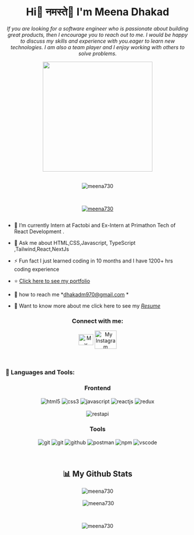 <h1 align="center">Hi👋 नमस्ते🙏 I'm Meena Dhakad</h1>
<p align="center">
 <em>
 If you are looking for a software engineer who is passionate about building great products, then I encourage you to reach out to me. I would be happy to discuss my skills and experience with you.eager to learn new technologies. I am also a team player and I enjoy working with others to solve problems.</em></p>

<div id="header" align="center">
<img src="https://github.com/meena730/meena730/assets/145858424/7fd6255e-c14f-4029-a345-97b16bb03e76
" width="300"/>
</div>


<br>
<p align="center"> <img src="https://komarev.com/ghpvc/?username=meena730&label=Profile%20views&color=0e75b6&style=flat" alt="meena730" /> </p>

<br> 
<p align="center"> <a href="https://github.com/ryo-ma/github-profile-trophy"><img src="https://github-profile-trophy.vercel.app/?username=meena730" alt="meena730" /></a> </p>

<p align="center"> <a href="https://twitter.com/" target="blank"><img src="https://img.shields.io/twitter/follow/?logo=twitter&style=for-the-badge" alt="" /></a> </p>

- 🌱 I’m currently Intern at Factobi and Ex-Intern at Primathon Tech of React Development .

- 💬 Ask me about HTML,CSS,Javascript, TypeScript ,Tailwind,React,NextJs

- ⚡ Fun fact I just learned coding in 10 months and I have 1200+ hrs coding experience

- ⭐ <a href="https://portfolio-meena.netlify.app/">Click here to see my portfolio</a>

- 💌 how to reach me *dhakadm970@gmail.com *

- 📄 Want to know more about me click here to see my *<a href="https://drive.google.com/file/d/1Tmos5dSzs4DRn65jVnLYFUAs5h_Cn6bD/view">Resume</a>*





<h3 align="center">Connect with me:</h3>
<p align="center">
<a href="https://www.linkedin.com/in/meena-dhakad-9b225a202/" target="blank"><img align="center" src="https://raw.githubusercontent.com/rahuldkjain/github-profile-readme-generator/master/src/images/icons/Social/linked-in-alt.svg" alt="My LinkedIn profile" height="30" width="40" /></a>
 <a></a>
 <a href = "https://www.instagram.com/smile_or_code/"  target="blank" > <img align="center" src= "https://imgs.search.brave.com/mTdYQvhbzNV9h0ZctWfiWrDYffkTx_vfQ4wNTCBYzWo/rs:fit:500:0:0/g:ce/aHR0cHM6Ly9hc3Nl/dHMuc3RpY2twbmcu/Y29tL2ltYWdlcy81/ODBiNTdmY2Q5OTk2/ZTI0YmM0M2M1MjEu/cG5n"  alt="My Instagram Profile" height="50" width="60"/>
 </a>
</p>

<br/>

<h3 align="left">🚀 Languages and Tools:</h3>
<div align="center">
 
 <div align="center"><h3 align="center">Frontend</h3>
<img src="https://img.shields.io/badge/html5-%23E34F26.svg?style=for-the-badge&logo=html5&logoColor=white" align="center" alt="html5">
<img src = "https://img.shields.io/badge/css3-%231572B6.svg?style=for-the-badge&logo=css3&logoColor=white" align="center" alt="css3">
<img src ="https://img.shields.io/badge/javascript-%23323330.svg?style=for-the-badge&logo=javascript&logoColor=%23F7DF1E" align="center" alt="javascript">
<img src="https://img.shields.io/badge/React-20232A?style=for-the-badge&logo=react&logoColor=61DAFB"  align="center" alt="reactjs" />
<img src="https://img.shields.io/badge/Redux-593D88?style=for-the-badge&logo=redux&logoColor=white"  align="center" alt="redux" />

<br/>
<br/>
  
  <img src="https://img.shields.io/badge/rest api-%23000000.svg?style=for-the-badge&logo=flask&logoColor=white" align="center" alt="restapi"/>
  

  <div align="center"><h3 align="center">Tools</h3> 
   <img src="https://img.shields.io/badge/netlify-%23000000.svg?style=for-the-badge&logo=netlify&logoColor=#00C7B7" align="center" alt="git"/>
   <img src="https://img.shields.io/badge/Git-f44d27?style=for-the-badge&logo=git&logoColor=white"  align="center" alt="git"/>
<img src="https://img.shields.io/badge/GitHub-100000?style=for-the-badge&logo=github&logoColor=white"  align="center" alt="github"/>
<img src ="https://img.shields.io/badge/Postman-FF6C37?style=for-the-badge&logo=postman&logoColor=white" align="center" alt="postman">
<img src = "https://img.shields.io/badge/NPM-%23000000.svg?style=for-the-badge&logo=npm&logoColor=white" align="center" alt="npm">
   <img src="https://img.shields.io/badge/Visual%20Studio-5C2D91.svg?style=for-the-badge&logo=visual-studio&logoColor=white"  align="center" alt="vscode"/>
   <br/>
<br/>
 </div>
</div>

<br/>


## 📊 My Github Stats

<p align="center"><img align="center" src="https://github-readme-streak-stats.herokuapp.com/?user=meena730&&theme=merko" alt="meena730" /></p>
<p align="center">&nbsp;<img align="center" src="https://github-readme-stats.vercel.app/api?username=meena730&show_icons=true&locale=en&theme=merko" alt="meena730" /></p>
<br/>
<p align="center"><img align="center" src="https://github-readme-stats.vercel.app/api/top-langs?username=meena730&show_icons=true&locale=en&layout=compact&theme=merko" alt="meena730" /></p>
